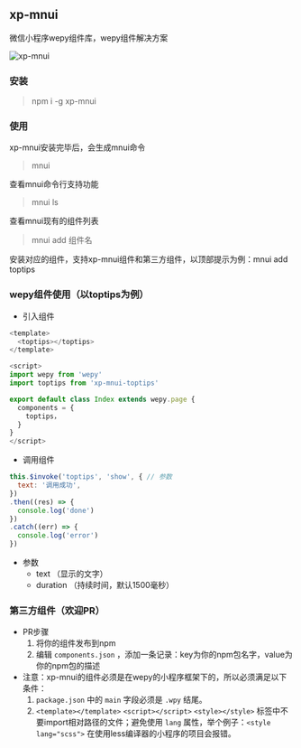 ## xp-mnui

微信小程序wepy组件库，wepy组件解决方案



![xp-mnui](https://ws1.sinaimg.cn/large/006tKfTcgy1fm2gtok88bg30j40agjx7.gif)



### 安装

>npm i -g xp-mnui



### 使用

xp-mnui安装完毕后，会生成mnui命令



> mnui

查看mnui命令行支持功能



> mnui ls

查看mnui现有的组件列表



> mnui add 组件名

安装对应的组件，支持xp-mnui组件和第三方组件，以顶部提示为例：mnui add toptips



### wepy组件使用（以toptips为例）

- 引入组件

```js
<template>
  <toptips></toptips>
</template>

<script>
import wepy from 'wepy'
import toptips from 'xp-mnui-toptips'

export default class Index extends wepy.page {
  components = {
    toptips，
  }
}
</script>
```



- 调用组件

```js
this.$invoke('toptips', 'show', { // 参数
  text: '调用成功',
})
.then((res) => {
  console.log('done')
})
.catch((err) => {
  console.log('error')
})
```



- 参数
  - text （显示的文字）
  - duration （持续时间，默认1500毫秒）



### 第三方组件（欢迎PR）

- PR步骤
  1. 将你的组件发布到npm
  2. 编辑 `components.json` ，添加一条记录：key为你的npm包名字，value为你的npm包的描述
- 注意：xp-mnui的组件必须是在wepy的小程序框架下的，所以必须满足以下条件：
  1. `package.json` 中的 `main` 字段必须是 `.wpy` 结尾。
  2. `<template></template>` `<script></script>` `<style></style>` 标签中不要import相对路径的文件；避免使用 `lang` 属性，举个例子：`<style lang="scss">` 在使用less编译器的小程序的项目会报错。

